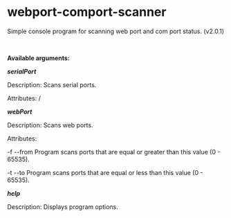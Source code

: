 # webport-comport-scanner
Simple console program for scanning web port and com port status. (v2.0.1)

<br/>

**Available arguments:**

***serialPort***

Description: Scans serial ports. 

Attributes: /

***webPort***

Description: Scans web ports. 

Attributes:

-f --from Program scans ports that are equal or greater than this value (0 - 65535).

-t --to Program scans ports that are equal or less than this value (0 - 65535).

***help***

Description: Displays program options.
